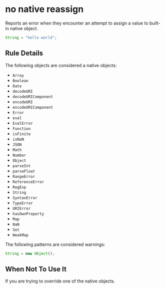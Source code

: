 # no native reassign

Reports an error when they encounter an attempt to assign a value to built-in native object.

```js
String = "hello world";
```

## Rule Details

The following objects are considered a native objects:

* `Array`
* `Boolean`
* `Date`
* `decodeURI`
* `decodeURIComponent`
* `encodeURI`
* `encodeURIComponent`
* `Error`
* `eval`
* `EvalError`
* `Function`
* `isFinite`
* `isNaN`
* `JSON`
* `Math`
* `Number`
* `Object`
* `parseInt`
* `parseFloat`
* `RangeError`
* `ReferenceError`
* `RegExp`
* `String`
* `SyntaxError`
* `TypeError`
* `URIError`
* `hasOwnProperty`
* `Map`
* `NaN`
* `Set`
* `WeakMap`

The following patterns are considered warnings:

```js
String = new Object();
```

## When Not To Use It

If you are trying to override one of the native objects.
